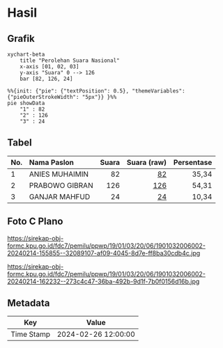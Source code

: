 # Hasil

## Grafik

```mermaid
xychart-beta
    title "Perolehan Suara Nasional"
    x-axis [01, 02, 03]
    y-axis "Suara" 0 --> 126
    bar [82, 126, 24]
```

```mermaid
%%{init: {"pie": {"textPosition": 0.5}, "themeVariables": {"pieOuterStrokeWidth": "5px"}} }%%
pie showData
    "1" : 82
    "2" : 126
    "3" : 24
```

## Tabel

| No. | Nama Paslon    | Suara | Suara (raw) | Persentase |
|:--- |:-------------- | -----:| -----------:| ----------:|
| 1   | ANIES MUHAIMIN | 82    | [82][p-1]   | 35,34      |
| 2   | PRABOWO GIBRAN | 126   | [126][p-2]  | 54,31      |
| 3   | GANJAR MAHFUD  | 24    | [24][p-3]   | 10,34      |


[p-1]: https://github.com/gigit-pemilu/pemilu-2024/blob/main/pilpres/hitung-suara/sub/19-kepulauan-bangka-belitung/sub/01-bangka/sub/03-merawang/sub/2006-pagarawan/sub/002-tps/sub/paslon-1.txt
[p-2]: https://github.com/gigit-pemilu/pemilu-2024/blob/main/pilpres/hitung-suara/sub/19-kepulauan-bangka-belitung/sub/01-bangka/sub/03-merawang/sub/2006-pagarawan/sub/002-tps/sub/paslon-2.txt
[p-3]: https://github.com/gigit-pemilu/pemilu-2024/blob/main/pilpres/hitung-suara/sub/19-kepulauan-bangka-belitung/sub/01-bangka/sub/03-merawang/sub/2006-pagarawan/sub/002-tps/sub/paslon-3.txt

## Foto C Plano

https://sirekap-obj-formc.kpu.go.id/fdc7/pemilu/ppwp/19/01/03/20/06/1901032006002-20240214-155855--32089107-af09-4045-8d7e-ff8ba30cdb4c.jpg

https://sirekap-obj-formc.kpu.go.id/fdc7/pemilu/ppwp/19/01/03/20/06/1901032006002-20240214-162232--273c4c47-36ba-492b-9d1f-7b0f0156d16b.jpg


## Metadata

| Key        | Value               |
| ---------- | ------------------- |
| Time Stamp | 2024-02-26 12:00:00 |



